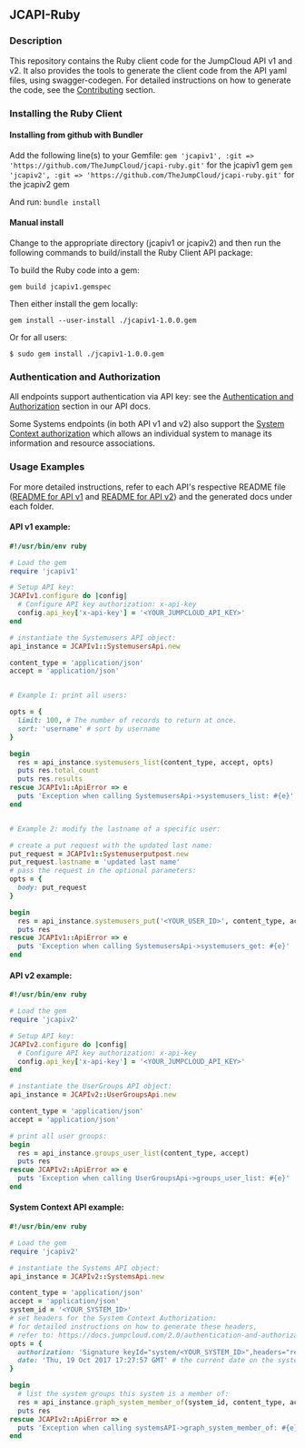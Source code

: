 ## JCAPI-Ruby

### Description ###

This repository contains the Ruby client code for the JumpCloud API v1 and v2.
It also provides the tools to generate the client code from the API yaml files, using swagger-codegen.
For detailed instructions on how to generate the code, see the [Contributing](CONTRIBUTING.md) section.

### Installing the Ruby Client

#### Installing from github with Bundler

Add the following line(s) to your Gemfile:
`gem 'jcapiv1', :git => 'https://github.com/TheJumpCloud/jcapi-ruby.git'`  for the jcapiv1 gem
`gem 'jcapiv2', :git => 'https://github.com/TheJumpCloud/jcapi-ruby.git'`  for the jcapiv2 gem

And run: `bundle install`

#### Manual install

Change to the appropriate directory (jcapiv1 or jcapiv2) and then run the following commands to build/install the Ruby Client API package:

To build the Ruby code into a gem:
```shell
gem build jcapiv1.gemspec
```
Then either install the gem locally:
```shell
gem install --user-install ./jcapiv1-1.0.0.gem
```
Or for all users:
```shell
$ sudo gem install ./jcapiv1-1.0.0.gem
```

### Authentication and Authorization

All endpoints support authentication via API key: see the [Authentication and Authorization](https://docs.jumpcloud.com/2.0/authentication-and-authorization/authentication-and-authorization-overview) section in our API docs.

Some Systems endpoints (in both API v1 and v2) also support the [System Context authorization](https://docs.jumpcloud.com/2.0/authentication-and-authorization/system-context) which allows an individual system to manage its information and resource associations.


### Usage Examples

For more detailed instructions, refer to each API's respective README file ([README for API v1](jcapiv1/README.md) and [README for API v2](jcapiv2/README.md)) and the generated docs under each folder.

#### API v1 example:
```ruby
#!/usr/bin/env ruby

# Load the gem
require 'jcapiv1'

# Setup API key:
JCAPIv1.configure do |config|
  # Configure API key authorization: x-api-key
  config.api_key['x-api-key'] = '<YOUR_JUMPCLOUD_API_KEY>'
end

# instantiate the Systemusers API object:
api_instance = JCAPIv1::SystemusersApi.new

content_type = 'application/json'
accept = 'application/json'


# Example 1: print all users:

opts = {
  limit: 100, # The number of records to return at once.
  sort: 'username' # sort by username
}

begin
  res = api_instance.systemusers_list(content_type, accept, opts)
  puts res.total_count
  puts res.results
rescue JCAPIv1::ApiError => e
  puts 'Exception when calling SystemusersApi->systemusers_list: #{e}'
end


# Example 2: modify the lastname of a specific user:

# create a put request with the updated last name:
put_request = JCAPIv1::Systemuserputpost.new
put_request.lastname = 'updated last name'
# pass the request in the optional parameters:
opts = {
  body: put_request
}

begin
  res = api_instance.systemusers_put('<YOUR_USER_ID>', content_type, accept, opts)
  puts res
rescue JCAPIv1::ApiError => e
  puts 'Exception when calling SystemusersApi->systemusers_get: #{e}'
end

```


#### API v2 example:
```ruby
#!/usr/bin/env ruby

# Load the gem
require 'jcapiv2'

# Setup API key:
JCAPIv2.configure do |config|
  # Configure API key authorization: x-api-key
  config.api_key['x-api-key'] = '<YOUR_JUMPCLOUD_API_KEY>'
end

# instantiate the UserGroups API object:
api_instance = JCAPIv2::UserGroupsApi.new

content_type = 'application/json'
accept = 'application/json'

# print all user groups:
begin
  res = api_instance.groups_user_list(content_type, accept)
  puts res
rescue JCAPIv2::ApiError => e
  puts 'Exception when calling UserGroupsApi->groups_user_list: #{e}'
end
```


#### System Context API example:
```ruby
#!/usr/bin/env ruby

# Load the gem
require 'jcapiv2'

# instantiate the Systems API object:
api_instance = JCAPIv2::SystemsApi.new

content_type = 'application/json'
accept = 'application/json'
system_id = '<YOUR_SYSTEM_ID>'
# set headers for the System Context Authorization:
# for detailed instructions on how to generate these headers,
# refer to: https://docs.jumpcloud.com/2.0/authentication-and-authorization/system-context
opts = {
  authorization: 'Signature keyId="system/<YOUR_SYSTEM_ID>",headers="request-line date",algorithm="rsa-sha256",signature="<YOUR_SYSTEM_SIGNATURE>"',
  date: 'Thu, 19 Oct 2017 17:27:57 GMT' # the current date on the system
}

begin
  # list the system groups this system is a member of:
  res = api_instance.graph_system_member_of(system_id, content_type, accept, opts)
  puts res
rescue JCAPIv2::ApiError => e
  puts 'Exception when calling systemsAPI->graph_system_member_of: #{e}'
end
```
